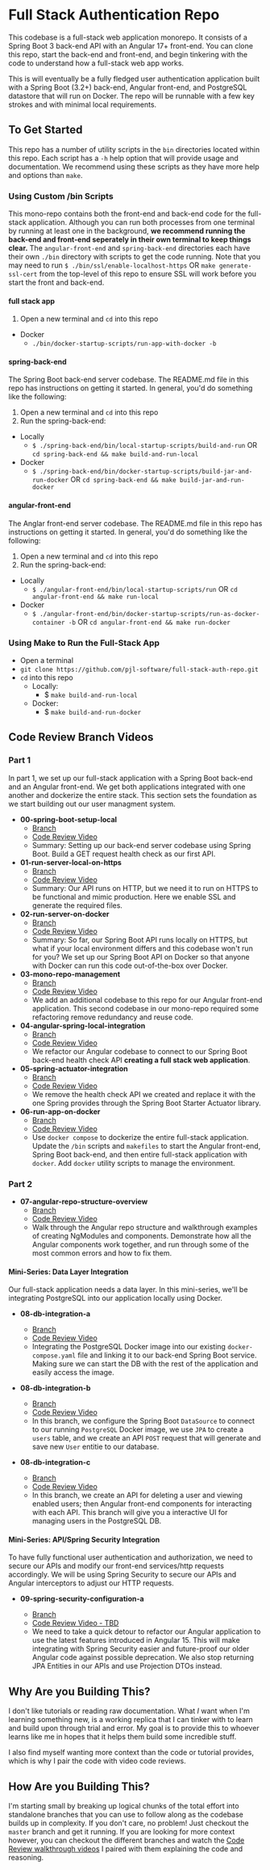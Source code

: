 # Full Stack Authentication Repo

This codebase is a full-stack web application monorepo. It consists of a Spring Boot 3 back-end API with an Angular 17+ front-end. You can clone this repo, start the back-end and front-end, and begin tinkering with the code to understand how a full-stack web app works.

This is will eventually be a fully fledged user authentication application built with a Spring Boot (3.2+) back-end,
Angular front-end, and PostgreSQL datastore that will run on Docker. The repo will be runnable with a few key strokes
and with minimal local requirements.

## To Get Started

This repo has a number of utility scripts in the `bin` directories located within this repo. Each script has a `-h` help
option that will provide usage and documentation. We recommend using these scripts as they have more help and options than `make`.

### Using Custom /bin Scripts

This mono-repo contains both the front-end and back-end code for the full-stack application. Although you can run both processes from one terminal by running at least one in the background, **we recommend running the back-end and front-end seperately in their own terminal to keep things clear.** The `angular-front-end` and `spring-back-end` directories each have their own `./bin` directory with scripts to get the code running. Note that you may need to run `$ ./bin/ssl/enable-localhost-https` OR `make generate-ssl-cert` from the top-level of this repo to ensure SSL will work before you start the front and back-end.

#### full stack app

1. Open a new terminal and `cd` into this repo

- Docker
  - `./bin/docker-startup-scripts/run-app-with-docker -b`

#### spring-back-end

The Spring Boot back-end server codebase. The README.md file in this repo has instructions on getting it started. In general, you'd do something like the following:

1. Open a new terminal and `cd` into this repo
2. Run the spring-back-end:

- Locally
  - `$ ./spring-back-end/bin/local-startup-scripts/build-and-run` OR `cd spring-back-end && make build-and-run-local`
- Docker
  - `$ ./spring-back-end/bin/docker-startup-scripts/build-jar-and-run-docker` OR `cd spring-back-end && make build-jar-and-run-docker`

#### angular-front-end

The Anglar front-end server codebase. The README.md file in this repo has instructions on getting it started. In general, you'd do something like the following:

1. Open a new terminal and `cd` into this repo
2. Run the spring-back-end:

- Locally
  - `$ ./angular-front-end/bin/local-startup-scripts/run` OR `cd angular-front-end && make run-local`
- Docker
  - `$ ./angular-front-end/bin/docker-startup-scripts/run-as-docker-container -b` OR `cd angular-front-end && make run-docker`

### Using Make to Run the Full-Stack App

- Open a terminal
- `git clone https://github.com/pjl-software/full-stack-auth-repo.git`
- `cd` into this repo
  - Locally:
    - $ `make build-and-run-local`
  - Docker:
    - $ `make build-and-run-docker`

## Code Review Branch Videos

### Part 1

In part 1, we set up our full-stack application with a Spring Boot back-end and an Angular front-end. We get both applications integrated with one another and dockerize the entire stack. This section sets the foundation as we start building out our user managment system.

- **00-spring-boot-setup-local**
  - [Branch](https://github.com/pjl-software/full-stack-auth-repo/tree/00-spring-boot-setup-local)
  - [Code Review Video](https://youtu.be/b2kl8cu3tC8?si=anWga882uFXQ6MJC)
  - Summary: Setting up our back-end server codebase using Spring Boot. Build a GET request health check as our first API.
- **01-run-server-local-on-https**
  - [Branch](https://github.com/pjl-software/full-stack-auth-repo/tree/01-run-server-local-on-https)
  - [Code Review Video](https://youtu.be/qxVWOGYYFV0)
  - Summary: Our API runs on HTTP, but we need it to run on HTTPS to be functional and mimic production. Here we enable SSL and generate the required files.
- **02-run-server-on-docker**
  - [Branch](https://github.com/pjl-software/full-stack-auth-repo/tree/02-run-server-on-docker)
  - [Code Review Video](https://youtu.be/ks2qhwnO-a4)
  - Summary: So far, our Spring Boot API runs locally on HTTPS, but what if your local environment differs and this codebase won't run for you? We set up our Spring Boot API on Docker so that anyone with Docker can run this code out-of-the-box over Docker.
- **03-mono-repo-management**
  - [Branch](https://github.com/pjl-software/full-stack-auth-repo/tree/03-mono-repo-management)
  - [Code Review Video](https://youtu.be/LH2ajoHEdg0)
  - We add an additional codebase to this repo for our Angular front-end application. This second codebase in our mono-repo required some refactoring remove redundancy and reuse code.
- **04-angular-spring-local-integration**
  - [Branch](https://github.com/pjl-software/full-stack-auth-repo/tree/04-angular-spring-local-integration)
  - [Code Review Video](https://youtu.be/D3C9SL-5cug?si=Xcq3o_gH_CW49HTk)
  - We refactor our Angular codebase to connect to our Spring Boot back-end health check API **creating a full stack web application**.
- **05-spring-actuator-integration**
  - [Branch](https://github.com/pjl-software/full-stack-auth-repo/tree/05-spring-actuator-integration)
  - [Code Review Video](https://youtu.be/EhpXXePOS9M)
  - We remove the health check API we created and replace it with the one Spring provides through the Spring Boot Starter Actuator library.
- **06-run-app-on-docker**
  - [Branch](https://github.com/pjl-software/full-stack-auth-repo/tree/06-run-app-on-docker)
  - [Code Review Video](https://youtu.be/mvV6jNWcrEg)
  - Use `docker compose` to dockerize the entire full-stack application. Update the `/bin` scripts and `makefiles` to start the Angular front-end, Spring Boot back-end, and then entire full-stack application with `docker`. Add `docker` utility scripts to manage the environment.

### Part 2

- **07-angular-repo-structure-overview**
  - [Branch](https://github.com/pjl-software/full-stack-auth-repo/tree/07-angular-repo-structure-overview)
  - [Code Review Video](https://youtu.be/UI92yhRM4wA)
  - Walk through the Angular repo structure and walkthrough examples of creating NgModules and components. Demonstrate how all the Angular components work together, and run through some of the most common errors and how to fix them.

#### Mini-Series: Data Layer Integration

Our full-stack application needs a data layer. In this mini-series, we'll be integrating PostgreSQL into our application locally using Docker.

- **08-db-integration-a**

  - [Branch](https://github.com/pjl-software/full-stack-auth-repo/tree/08-db-integration-a)
  - [Code Review Video](https://youtu.be/OGHNGp9KJLU)
  - Integrating the PostgreSQL Docker image into our existing `docker-compose.yaml` file and linking it to our back-end Spring Boot service. Making sure we can start the DB with the rest of the application and easily access the image.

- **08-db-integration-b**

  - [Branch](https://github.com/pjl-software/full-stack-auth-repo/tree/08-db-integration-b)
  - [Code Review Video](https://youtu.be/OvDmhvy6xC8)
  - In this branch, we configure the Spring Boot `DataSource` to connect to our running `PostgreSQL` Docker image, we use `JPA` to create a `users` table, and we create an API `POST` request that will generate and save new `User` entitie to our database.

- **08-db-integration-c**
  - [Branch](https://github.com/pjl-software/full-stack-auth-repo/tree/08-db-integration-c)
  - [Code Review Video](https://youtu.be/cJNjbB3slSw)
  - In this branch, we create an API for deleting a user and viewing enabled users; then Angular front-end components for interacting with each API. This branch will give you a interactive UI for managing users in the PostgreSQL DB.

#### Mini-Series: API/Spring Security Integration

To have fully functional user authentication and authorization, we need to secure our APIs and modify our front-end services/http requests accordingly. We will be using Spring Security to secure our APIs and Angular interceptors to adjust our HTTP requests.

- **09-spring-security-configuration-a**

  - [Branch](https://github.com/pjl-software/full-stack-auth-repo/tree/09-spring-security-configuration)
  - [Code Review Video - TBD](TBD)
  - We need to take a quick detour to refactor our Angular application to use the latest features introduced in Angular 15. This will make integrating with Spring Security easier and future-proof our older Angular code against possible deprecation. We also stop returning JPA Entities in our APIs and use Projection DTOs instead.

## Why Are you Building This?

I don't like tutorials or reading raw documentation. What _I_ want when I'm learning something new, is a working
replica that I can tinker with to learn and build upon through trial and error. My goal is to provide this to
whoever learns like me in hopes that it helps them build some incredible stuff.

I also find myself wanting more context than the code or tutorial provides, which is why I pair the code with video code reviews.

## How Are you Building This?

I'm starting small by breaking up logical chunks of the total effort into standalone branches that you can use
to follow along as the codebase builds up in complexity. If you don't care, no problem! Just checkout the `master`
branch and get it running. If you are looking for more context however, you can checkout the different branches
and watch the [Code Review walkthrough videos](https://www.youtube.com/playlist?list=PL2yILnfj7oN5Zggsb8latQequI1PJnqzn) I paired with them explaining the code and reasoning.
